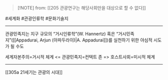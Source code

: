  > [!NOTE] from: [[205 관광연구는 해당사회만을 대상으로 할 수 없다]]

#세계화 #관광인류학 #문화기술지 

--- 
관광민족지는 지구 규모의 “거시인류학”(W. Hannertz) 혹은 “거시민족지”([[Appadurai, Arjun (아파두라이)|A. Appadurai]])를 실천하기 위한 야심적 시도가 될 수도

세계자본주의=거시적 체계 <= 관광민족지=컨택트 존 => 호스트사회=미시적 체계

--- 
[[305a 21세기는 관광의 시대]]